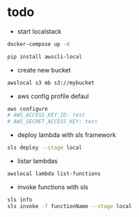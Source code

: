 # todo

- start localstack

```sh
docker-compose up -d
```

```sh
pip install awscli-local
```

- create new bucket

```sh
awslocal s3 mb s3://mybucket
```

- aws config profile defaul

```sh
aws configure
# AWS_ACCESS_KEY_ID: test
# AWS_SECRET_ACCESS_KEY: test

```

- deploy lambda with sls framework

```sh
sls deploy --stage local
```

- listar lambdas

```sh
awslocal lambda list-functions
```

- invoke functions with sls

```sh
sls info
sls invoke -f functionName --stage local
```
